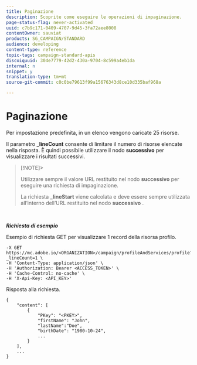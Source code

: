 ```yaml
---
title: Paginazione
description: Scoprite come eseguire le operazioni di impaginazione.
page-status-flag: never-activated
uuid: c7b9c171-0409-4707-9d45-3fa72aee8008
contentOwner: sauviat
products: SG_CAMPAIGN/STANDARD
audience: developing
content-type: reference
topic-tags: campaign-standard-apis
discoiquuid: 304e7779-42d2-430a-9704-8c599a4eb1da
internal: n
snippet: y
translation-type: tm+mt
source-git-commit: c0c0be79613f99a15676343d8ce10d335baf968a

---
```



# Paginazione

Per impostazione predefinita, in un elenco vengono caricate 25 risorse.

Il parametro **_lineCount** consente di limitare il numero di risorse elencate nella risposta.  È quindi possibile utilizzare il nodo **successivo** per visualizzare i risultati successivi.

>[!NOTE]&gt;
>
>Utilizzare sempre il valore URL restituito nel nodo **successivo** per eseguire una richiesta di impaginazione.
>
>La richiesta **_lineStart** viene calcolata e deve essere sempre utilizzata all’interno dell’URL restituito nel nodo **successivo** .

<!-- serverside pagination. quand table très longue (au delà de 100.000), on peut plus faire de next. doit utiliser à la place les trucs type lineStart etc. si false: voudra dirre que ça a atteint la limite-->

<br/>

***Richiesta di esempio***

Esempio di richiesta GET per visualizzare 1 record della risorsa profilo.

```
-X GET https://mc.adobe.io/<ORGANIZATION>/campaign/profileAndServices/profile?_lineCount=1 \
-H 'Content-Type: application/json' \
-H 'Authorization: Bearer <ACCESS_TOKEN>' \
-H 'Cache-Control: no-cache' \
-H 'X-Api-Key: <API_KEY>'
```

<!-- dans l'exemple, avoir le node "next"-->

Risposta alla richiesta.

```
{
    "content": [
        {
            "PKey": "<PKEY>",
            "firstName": "John",
            "lastName":"Doe",
            "birthDate": "1980-10-24",
            ...
        }
    ],
    ...
}
```
